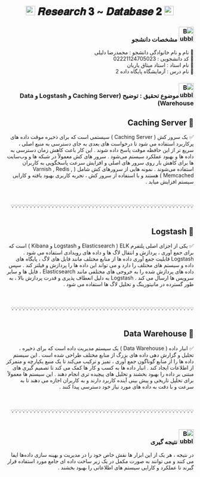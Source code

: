<h1 align="center">
      <img src="https://emoji.discord.st/emojis/768b108d-274f-4f44-a634-8477b16efce7.gif" width="25">
    𝑹𝒆𝒔𝒆𝒂𝒓𝒄𝒉 𝟑 ~ 𝑫𝒂𝒕𝒂𝒃𝒂𝒔𝒆 𝟐
      <img src="https://emoji.discord.st/emojis/768b108d-274f-4f44-a634-8477b16efce7.gif" width="25">
</h1>


<div dir="rtl">
<h3 dir="rtl"><img src="https://raw.githubusercontent.com/Tarikul-Islam-Anik/Animated-Fluent-Emojis/master/Emojis/Symbols/Bubbles.png" alt="Bubbles" width="40" height="40" /> مشخصات دانشجو</h3>
    
💢 نام و نام خانوادگی دانشجو : محمدرضا دلیلی
<br>
💢 کد دانشجویی : 02221124705023
<br>
💢 نام استاد : استاد میثاق یاریان
<br>
💢 نام درس : آزمایشگاه پایگاه داده 2

</div>



<h3 dir="rtl"><img src="https://raw.githubusercontent.com/Tarikul-Islam-Anik/Animated-Fluent-Emojis/master/Emojis/Symbols/Bubbles.png" alt="Bubbles" width="40" height="40" />موضوع تحقیق : توضیح (Caching Server و Logstash و Data Warehouse)</h3>

<div dir="rtl">


<div dir="rtl">
<h2 dir="rtl">🛑 Caching Server</h2>

✅ یک سرور کش ( Caching Server ) سیستمی است که برای ذخیره موقت داده های پرکاربرد استفاده می شود تا درخواست های بعدی به جای دسترسی به منبع اصلی ، سریع تر از این حافظه موقت پاسخ داده شوند . این کار باعث کاهش زمان دسترسی به داده‌ ها و بهبود عملکرد سیستم می‌شود . سرور های کش معمولاً در شبکه‌ ها و وب‌سایت‌ ها برای کاهش بار روی سرور های اصلی و افزایش سرعت پاسخگویی به کاربران استفاده می‌شوند . نمونه هایی از سرورهای کش شامل ( Varnish , Redis , Memcached ) هستند و با استفاده از سرور کش ، تجربه کاربری بهبود یافته و کارایی سیستم افزایش میابد . 
      
</div>


<br>
<br>
💡💡💡💡💡💡💡💡💡💡💡💡💡💡💡💡💡💡💡💡💡💡💡💡💡💡💡💡💡💡💡💡💡💡💡💡💡💡💡💡💡💡💡💡💡💡💡💡💡💡
<br>
<br>


<div dir="rtl">
<h2 dir="rtl">🛑 Logstash</h2>

✅ یکی از اجزای اصلی پلتفرم  ELK ( Elasticsearch و Logstash و Kibana ) است که برای جمع آوری ، پردازش و انتقال لاگ ها و داده های رویدادی استفاده می شود . Logstash قابلیت جمع آوری داده ها از منابع مختلف مانند فایل های لاگ ، پایگاه های داده و سیستم های مختلف را دارد و می تواند این داده ها را پردازش و فیلتر کند . سپس  داده های پردازش شده را به خروجی های مختلفی مانند Elasticsearch ، فایل ها و سایر سرویس ها ارسال می کند . Logstash به دلیل انعطاف پذیری و قدرت پردازش بالا ، به طور گسترده در مانیتورینگ و تحلیل لاگ ها استفاده می شود .
       
</div>


<br>
<br>
💡💡💡💡💡💡💡💡💡💡💡💡💡💡💡💡💡💡💡💡💡💡💡💡💡💡💡💡💡💡💡💡💡💡💡💡💡💡💡💡💡💡💡💡💡💡💡💡💡💡
<br>
<br>



<div dir="rtl">
<h2 dir="rtl">🛑 Data Warehouse</h2>

✅ انبار داده ( Data Warehouse ) یک سیستم مدیریت داده است که برای ذخیره ، تحلیل و گزارش دهی داده های بزرگ از منابع مختلف طراحی شده است . این سیستم داده‌ ها را از منابع گوناگون جمع‌ آوری ، تمیز و ترکیب می‌کند تا یک منبع یکپارچه و متمرکز از اطلاعات ایجاد کند . انبار داده‌ ها به کسب‌ و کار ها کمک می‌ کند تا تصمیم‌ گیری‌ های مبتنی بر داده را بهبود بخشند و تحلیل‌ های پیچیده‌ تری انجام دهند . این سیستم‌ ها معمولاً برای تحلیل تاریخی و پیش‌ بینی آینده کاربرد دارند و به کاربران اجازه می‌ دهند تا به سرعت و با دقت به داده‌ های مورد نیاز خود دسترسی پیدا کنند .
       
</div>

<br>
<br>
💡💡💡💡💡💡💡💡💡💡💡💡💡💡💡💡💡💡💡💡💡💡💡💡💡💡💡💡💡💡💡💡💡💡💡💡💡💡💡💡💡💡💡💡💡💡💡💡💡💡
<br>
<br>



<div dir="rtl">
<h3 dir="rtl"><img src="https://raw.githubusercontent.com/Tarikul-Islam-Anik/Animated-Fluent-Emojis/master/Emojis/Symbols/Bubbles.png" alt="Bubbles" width="40" height="40" /> نتیجه گیری</h3>

در نتیجه ، هر یک از این ابزار ها نقش خاص خود را در مدیریت و بهینه‌ سازی داده‌ها ایفا می‌ کنند و می‌ توانند به صورت مکمل در یک زیر ساخت داده‌ ای جامع مورد استفاده قرار گیرند تا عملکرد و کارایی سیستم‌ های اطلاعاتی را بهبود بخشند .
      
</div>





